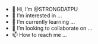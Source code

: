 - 👋 Hi, I’m @STRONGDATPU
- 👀 I’m interested in ...
- 🌱 I’m currently learning ...
- 💞️ I’m looking to collaborate on ...
- 📫 How to reach me ...

<!---
STRONGDATPU/STRONGDATPU is a ✨ special ✨ repository because its `README.md` (this file) appears on your GitHub profile.
You can click the Preview link to take a look at your changes.
--->
